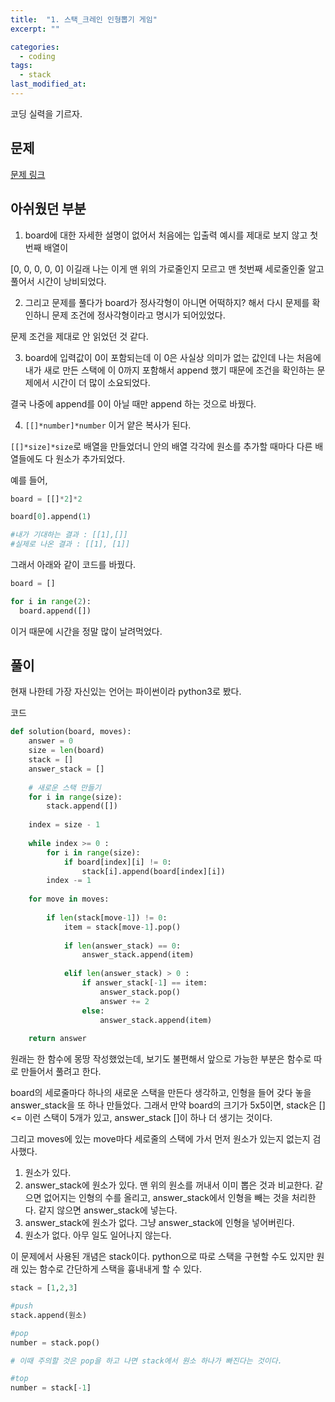 ```yaml
---
title:  "1. 스택_크레인 인형뽑기 게임"
excerpt: ""

categories:
  - coding
tags:
  - stack
last_modified_at: 
---
```


코딩 실력을 기르자.


## 문제

[문제 링크](https://programmers.co.kr/learn/courses/30/lessons/64061?language=python3)

## 아쉬웠던 부분

1. board에 대한 자세한 설명이 없어서 처음에는 입출력 예시를 제대로 보지 않고 첫번째 배열이 

  [0, 0, 0, 0, 0] 이길래 나는 이게 맨 위의 가로줄인지 모르고 맨 첫번째 세로줄인줄 알고 풀어서 시간이 낭비되었다.

2. 그리고 문제를 풀다가 board가 정사각형이 아니면 어떡하지? 해서 다시 문제를 확인하니 문제 조건에 정사각형이라고 명시가 되어있었다.
  
  문제 조건을 제대로 안 읽었던 것 같다.
  
3. board에 입력값이 0이 포함되는데 이 0은 사실상 의미가 없는 값인데 나는 처음에 내가 새로 만든 스택에 이 0까지 포함해서 append 했기 때문에 조건을 확인하는 문제에서 시간이 더 많이 소요되었다.

  결국 나중에 append를 0이 아닐 때만 append 하는 것으로 바꿨다.
  
4. `[[]*number]*number` 이거 얕은 복사가 된다.
  
  `[[]*size]*size`로 배열을 만들었더니 안의 배열 각각에 원소를 추가할 때마다 다른 배열들에도 다 원소가 추가되었다.
  
  예를 들어,
  
  ```python
  board = [[]*2]*2
  
  board[0].append(1) 
  
  #내가 기대하는 결과 : [[1],[]]
  #실제로 나온 결과 : [[1], [1]]
  ```
  
  그래서 아래와 같이 코드를 바꿨다.
  
  ```python
  board = []
  
  for i in range(2):
    board.append([])
  ```
  
  이거 때문에 시간을 정말 많이 날려먹었다.

## 풀이

현재 나한테 가장 자신있는 언어는 파이썬이라 python3로 봤다.

코드

```python
def solution(board, moves):
    answer = 0
    size = len(board)
    stack = []
    answer_stack = []
    
    # 새로운 스택 만들기
    for i in range(size):
        stack.append([])
        
    index = size - 1
    
    while index >= 0 :
        for i in range(size):
            if board[index][i] != 0:
                stack[i].append(board[index][i])
        index -= 1
        
    for move in moves:
        
        if len(stack[move-1]) != 0:
            item = stack[move-1].pop()
        
            if len(answer_stack) == 0:
                answer_stack.append(item)
                
            elif len(answer_stack) > 0 :
                if answer_stack[-1] == item:
                    answer_stack.pop()
                    answer += 2
                else:
                    answer_stack.append(item)
    
    return answer
```

원래는 한 함수에 몽땅 작성했었는데, 보기도 불편해서 앞으로 가능한 부분은 함수로 따로 만들어서 풀려고 한다.

board의 세로줄마다 하나의 새로운 스택을 만든다 생각하고, 인형을 들어 갖다 놓을 answer_stack을 또 하나 만들었다.
그래서 만약 board의 크기가 5x5이면, stack은 []<= 이런 스택이 5개가 있고, answer_stack []이 하나 더 생기는 것이다.

그리고 moves에 있는 move마다 세로줄의 스택에 가서 먼저 원소가 있는지 없는지 검사했다.

1. 원소가 있다.
  1. answer_stack에 원소가 있다.
    맨 위의 원소를 꺼내서 이미 뽑은 것과 비교한다. 같으면 없어지는 인형의 수를 올리고, answer_stack에서 인형을 빼는 것을 처리한다.
    같지 않으면 answer_stack에 넣는다.
  2. answer_stack에 원소가 없다.
    그냥 answer_stack에 인형을 넣어버린다.
2. 원소가 없다.
  아무 일도 일어나지 않는다.

이 문제에서 사용된 개념은 stack이다. python으로 따로 스택을 구현할 수도 있지만 원래 있는 함수로 간단하게 스택을 흉내내게 할 수 있다.

```python
stack = [1,2,3]

#push
stack.append(원소)

#pop
number = stack.pop()

# 이때 주의할 것은 pop을 하고 나면 stack에서 원소 하나가 빠진다는 것이다.

#top
number = stack[-1]
```
